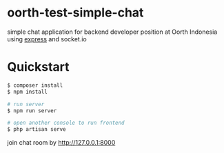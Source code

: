 # oorth-test-simple-chat
simple chat application for backend developer position at Oorth Indonesia using [express](https://expressjs.com/) and socket.io

# Quickstart
```sh
$ composer install
$ npm install

# run server
$ npm run server

# open another console to run frontend
$ php artisan serve
```
join chat room  by http://127.0.0.1:8000